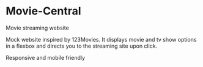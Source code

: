 # Movie-Central
Movie streaming website

Mock website inspired by 123Movies. It displays movie and tv show options in a flexbox
and directs you to the streaming site upon click.

Responsive and mobile friendly
